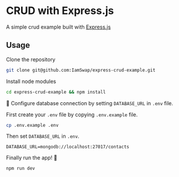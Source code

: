 # CRUD with Express.js

A simple crud example built with [Express.js](https://expressjs.com)

## Usage

Clone the repository

```bash
git clone git@github.com:IamSwap/express-crud-example.git
```

Install node modules

```bash
cd express-crud-example && npm install
```

🔧 Configure database connection by setting `DATABASE_URL` in `.env` file.

First create your `.env` file by copying `.env.example` file.

```bash
cp .env.example .env
```

Then set `DATABASE_URL` in `.env`.

```env
DATABASE_URL=mongodb://localhost:27017/contacts
```

Finally run the app! 🎉

```bash
npm run dev
```
